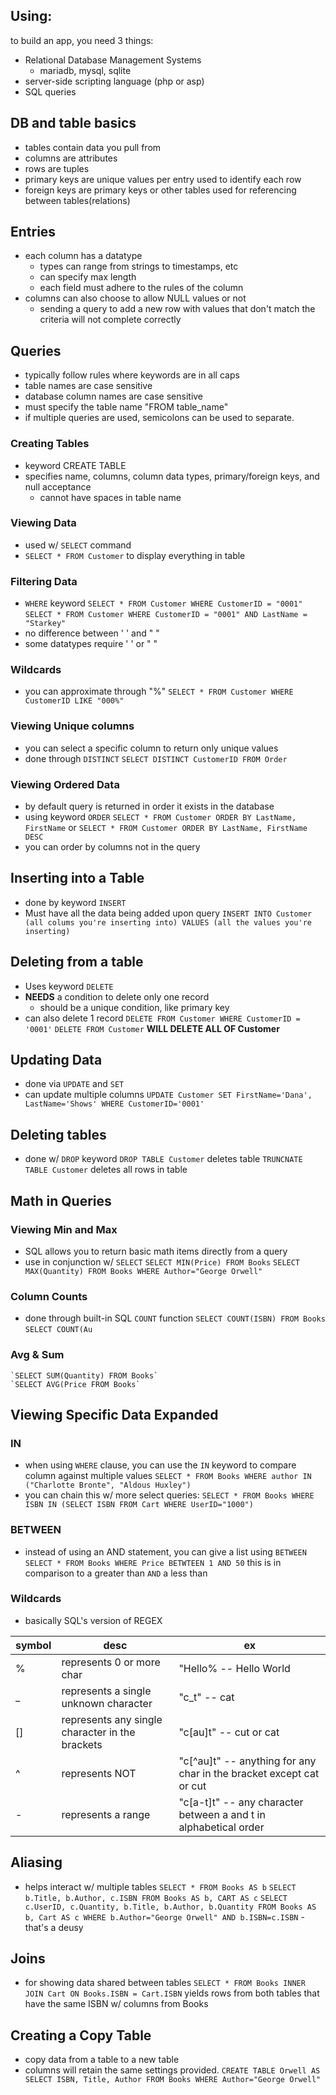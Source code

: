 ## Using:
to build an app, you need 3 things:
- Relational Database Management Systems
	- mariadb, mysql, sqlite
- server-side scripting language (php or asp)
- SQL queries
## DB and table basics
- tables contain data you pull from
- columns are attributes
- rows are tuples
- primary keys are unique values per entry used to identify each row
- foreign keys are primary keys or other tables used for referencing between tables(relations)
## Entries
- each column has a datatype
	- types can range from strings to timestamps, etc
	- can specify max length
	- each field must adhere to the rules of the column
- columns can also choose to allow NULL values or not
	- sending a query to add a new row with values that don't match the criteria will not complete correctly
## Queries
- typically follow rules where keywords are in all caps
- table names are case sensitive
- database column names are case sensitive
- must specify the table name "FROM table_name"
- if multiple queries are used, semicolons can be used to separate.
### Creating Tables
- keyword CREATE TABLE
- specifies name, columns, column data types, primary/foreign keys, and null acceptance
	- cannot have spaces in table name
### Viewing Data
- used w/ `SELECT` command
- `SELECT * FROM Customer` to display everything in table
### Filtering Data
- `WHERE` keyword
	`SELECT * FROM Customer WHERE CustomerID = "0001"`
	`SELECT * FROM Customer WHERE CustomerID = "0001" AND LastName = "Starkey"`	
- no difference between ' ' and " "
- some datatypes require ' ' or " "
### Wildcards
- you can approximate through "%"
	`SELECT * FROM Customer WHERE CustomerID LIKE "000%"`
### Viewing Unique columns
- you can select a specific column to return only unique values
- done through `DISTINCT`
	`SELECT DISTINCT CustomerID FROM Order`
### Viewing Ordered Data
- by default query is returned in order it exists in the database
- using keyword `ORDER`
	`SELECT * FROM Customer ORDER BY LastName, FirstName`
	or
	`SELECT * FROM Customer ORDER BY LastName, FirstName DESC`
- you can order by columns not in the query
## Inserting into a Table
- done by keyword `INSERT`
- Must have all the data being added upon query
	`INSERT INTO Customer (all colums you're inserting into) VALUES (all the values you're inserting)`
## Deleting from a table
- Uses keyword `DELETE`
- **NEEDS** a condition to delete only one record
	- should be a unique condition, like primary key
- can also delete 1 record
	`DELETE FROM Customer WHERE CustomerID = '0001'`
	`DELETE FROM Customer` **WILL DELETE ALL OF Customer**
## Updating Data
- done via `UPDATE` and `SET`
- can update multiple columns
	`UPDATE Customer SET FirstName='Dana', LastName='Shows' WHERE CustomerID='0001'`
## Deleting tables
- done w/ `DROP` keyword
	`DROP TABLE Customer` deletes table
	`TRUNCNATE TABLE Customer` deletes all rows in table
## Math in Queries
### Viewing Min and Max
- SQL allows you to return basic math items directly from a query
- use in conjunction w/ `SELECT`
	`SELECT MIN(Price) FROM Books`
	`SELECT MAX(Quantity) FROM Books WHERE Author="George Orwell"`
### Column Counts
- done through built-in SQL `COUNT` function
	`SELECT COUNT(ISBN) FROM Books`
	`SELECT COUNT(Au`
### Avg & Sum
	`SELECT SUM(Quantity) FROM Books`
	`SELECT AVG(Price FROM Books`
## Viewing Specific Data Expanded
### IN
- when using `WHERE` clause, you can use the `IN` keyword to compare column against multiple values
	`SELECT * FROM Books WHERE author IN ("Charlotte Bronte", "Aldous Huxley")`
- you can chain this w/ more select queries:
	`SELECT * FROM Books WHERE ISBN IN (SELECT ISBN FROM Cart WHERE UserID="1000")`
### BETWEEN
- instead of using an AND statement, you can give a list using `BETWEEN`
	`SELECT * FROM Books WHERE Price BETWTEEN 1 AND 50`
		this is in comparison to a greater than `AND` a less than
### Wildcards
- basically SQL's version of REGEX

| symbol | desc                                            | ex                                                                    |
| ------ | ----------------------------------------------- | --------------------------------------------------------------------- |
| %      | represents 0 or more char                       | "Hello% -- Hello World                                                |
| \_     | represents a single unknown character           | "c_t" -- cat                                                          |
| \[]    | represents any single character in the brackets | "c\[au]t" -- cut or cat                                               |
| ^      | represents NOT                                  | "c\[^au]t" --  anything for any char in the bracket except cat or cut |
| \-     | represents a range                              | "c\[a-t]t" -- any character between a and t in alphabetical order     |
## Aliasing
- helps interact w/ multiple tables
	`SELECT * FROM Books AS b`
	`SELECT b.Title, b.Author, c.ISBN FROM Books AS b, CART AS c`
	`SELECT c.UserID, c.Quantity, b.Title, b.Author, b.Quantity FROM Books AS b, Cart AS c WHERE b.Author="George Orwell" AND b.ISBN=c.ISBN` - that's a deusy
## Joins
- for showing data shared between tables
	`SELECT * FROM Books INNER JOIN Cart ON Books.ISBN = Cart.ISBN` yields rows from both tables that have the same ISBN w/ columns from Books
## Creating a Copy Table
- copy data from a table to a new table
- columns will retain the same settings provided. 
	`CREATE TABLE Orwell AS SELECT ISBN, Title, Author FROM Books WHERE Author="George Orwell"`